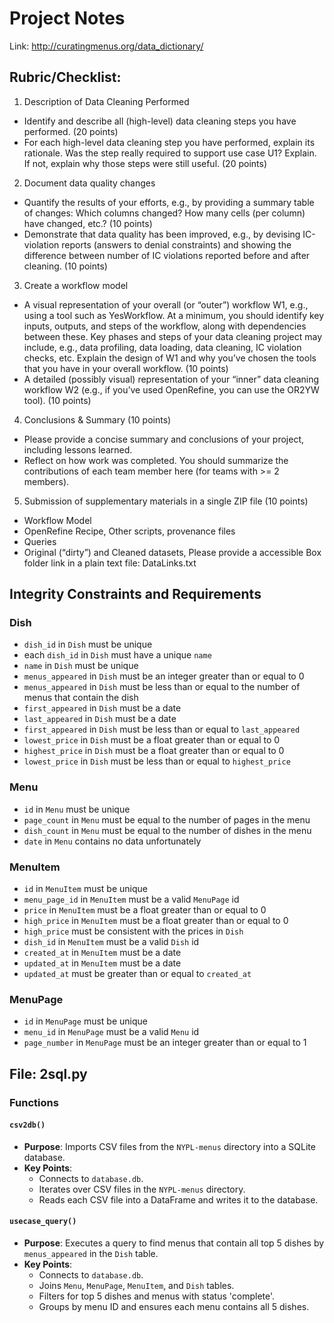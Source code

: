 # Project Notes

Link:
http://curatingmenus.org/data_dictionary/


## Rubric/Checklist:

1. Description of Data Cleaning Performed
  - Identify and describe all (high-level) data cleaning steps you have performed. (20 points)
  - For each high-level data cleaning step you have performed, explain its rationale. Was the step really required to support use case U1? Explain. If not, explain why those steps were still useful. (20 points)

2. Document data quality changes
  - Quantify the results of your efforts, e.g., by providing a summary table of changes: Which columns changed? How many cells (per column) have changed, etc.? (10 points)
  - Demonstrate that data quality has been improved, e.g., by devising IC-violation reports (answers to denial constraints) and showing the difference between number of IC violations reported before and after cleaning. (10 points)

3. Create a workflow model
  - A visual representation of your overall (or “outer”) workflow W1, e.g., using a tool such as YesWorkflow. At a minimum, you should identify key inputs, outputs, and steps of the workflow, along with dependencies between these. Key phases and steps of your data cleaning project may include, e.g., data profiling, data loading, data cleaning, IC violation checks, etc. Explain the design of W1 and why you’ve chosen the tools that you have in your overall workflow. (10 points)
  - A detailed (possibly visual) representation of your “inner” data cleaning workflow W2 (e.g., if you’ve used OpenRefine, you can use the OR2YW tool). (10 points)
4. Conclusions & Summary (10 points)
  - Please provide a concise summary and conclusions of your project, including lessons learned.
  - Reflect on how work was completed. You should summarize the contributions of each team member here (for teams with >= 2 members).
5. Submission of supplementary materials in a single ZIP file (10 points)
  - Workflow Model
  - OpenRefine Recipe, Other scripts, provenance files
  - Queries
  - Original (“dirty”) and Cleaned datasets, Please provide a accessible Box folder link in a plain text file: DataLinks.txt

## Integrity Constraints and Requirements

### Dish
- `dish_id` in `Dish` must be unique
- each `dish_id` in `Dish` must have a unique `name`
- `name` in `Dish` must be unique
- `menus_appeared` in `Dish` must be an integer greater than or equal to 0
- `menus_appeared` in `Dish` must be less than or equal to the number of menus that contain the dish
- `first_appeared` in `Dish` must be a date
- `last_appeared` in `Dish` must be a date
- `first_appeared` in `Dish` must be less than or equal to `last_appeared`
- `lowest_price` in `Dish` must be a float greater than or equal to 0
- `highest_price` in `Dish` must be a float greater than or equal to 0
- `lowest_price` in `Dish` must be less than or equal to `highest_price`

### Menu
- `id` in `Menu` must be unique
- `page_count` in `Menu` must be equal to the number of pages in the menu
- `dish_count` in `Menu` must be equal to the number of dishes in the menu
- `date` in `Menu` contains no data unfortunately

### MenuItem
- `id` in `MenuItem` must be unique
- `menu_page_id` in `MenuItem` must be a valid `MenuPage` id
- `price` in `MenuItem` must be a float greater than or equal to 0
- `high_price` in `MenuItem` must be a float greater than or equal to 0
- `high_price` must be consistent with the prices in `Dish`
- `dish_id` in `MenuItem` must be a valid `Dish` id
- `created_at` in `MenuItem` must be a date
- `updated_at` in `MenuItem` must be a date
- `updated_at` must be greater than or equal to `created_at`

### MenuPage
- `id` in `MenuPage` must be unique
- `menu_id` in `MenuPage` must be a valid `Menu` id
- `page_number` in `MenuPage` must be an integer greater than or equal to 1

## File: 2sql.py

### Functions

#### `csv2db()`
- **Purpose**: Imports CSV files from the `NYPL-menus` directory into a SQLite database.
- **Key Points**:
  - Connects to `database.db`.
  - Iterates over CSV files in the `NYPL-menus` directory.
  - Reads each CSV file into a DataFrame and writes it to the database.

#### `usecase_query()`
- **Purpose**: Executes a query to find menus that contain all top 5 dishes by `menus_appeared` in the `Dish` table.
- **Key Points**:
  - Connects to `database.db`.
  - Joins `Menu`, `MenuPage`, `MenuItem`, and `Dish` tables.
  - Filters for top 5 dishes and menus with status 'complete'.
  - Groups by menu ID and ensures each menu contains all 5 dishes.
